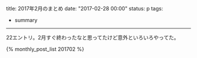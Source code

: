 title: 2017年2月のまとめ
date: "2017-02-28 00:00"
status: p
tags:
- summary
---

22エントリ。2月すぐ終わったなと思ってたけど意外といろいろやってた。

{% monthly_post_list 201702 %}
